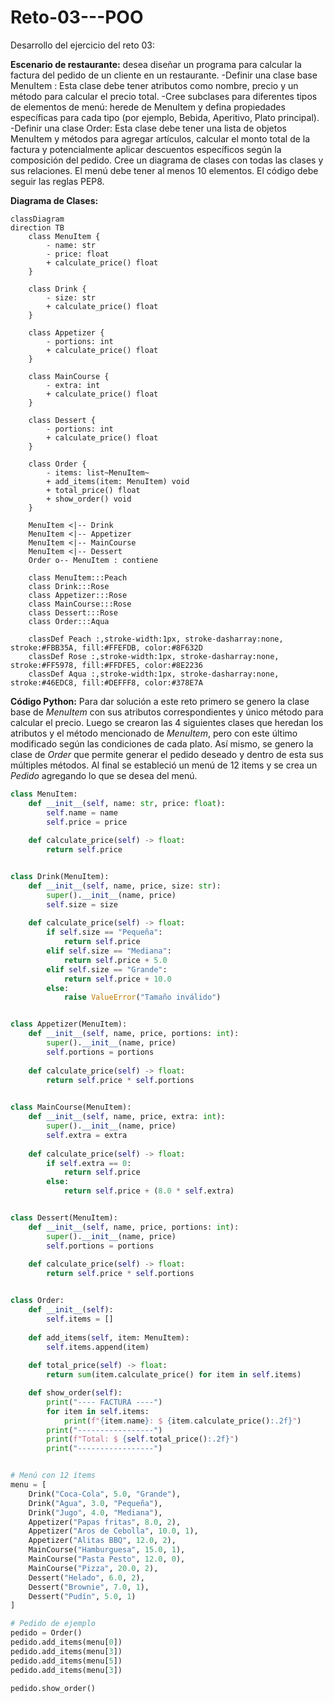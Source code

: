 # Reto-03---POO
Desarrollo del ejercicio del reto 03:

**Escenario de restaurante:** desea diseñar un programa para calcular la factura del pedido de un cliente en un restaurante.
-Definir una clase base MenuItem : Esta clase debe tener atributos como nombre, precio y un método para calcular el precio total.
-Cree subclases para diferentes tipos de elementos de menú: herede de MenuItem y defina propiedades específicas para cada tipo (por ejemplo, Bebida, Aperitivo, Plato principal).
-Definir una clase Order: Esta clase debe tener una lista de objetos MenuItem y métodos para agregar artículos, calcular el monto total de la factura y potencialmente aplicar descuentos específicos según la composición del pedido.
Cree un diagrama de clases con todas las clases y sus relaciones. El menú debe tener al menos 10 elementos. El código debe seguir las reglas PEP8.

**Diagrama de Clases:**
```mermaid
classDiagram
direction TB
    class MenuItem {
	    - name: str
	    - price: float
	    + calculate_price() float
    }

    class Drink {
	    - size: str
	    + calculate_price() float
    }

    class Appetizer {
	    - portions: int
	    + calculate_price() float
    }

    class MainCourse {
	    - extra: int
	    + calculate_price() float
    }

    class Dessert {
	    - portions: int
	    + calculate_price() float
    }

    class Order {
	    - items: list~MenuItem~
	    + add_items(item: MenuItem) void
	    + total_price() float
	    + show_order() void
    }

    MenuItem <|-- Drink
    MenuItem <|-- Appetizer
    MenuItem <|-- MainCourse
    MenuItem <|-- Dessert
    Order o-- MenuItem : contiene

	class MenuItem:::Peach
	class Drink:::Rose
	class Appetizer:::Rose
	class MainCourse:::Rose
	class Dessert:::Rose
	class Order:::Aqua

	classDef Peach :,stroke-width:1px, stroke-dasharray:none, stroke:#FBB35A, fill:#FFEFDB, color:#8F632D
	classDef Rose :,stroke-width:1px, stroke-dasharray:none, stroke:#FF5978, fill:#FFDFE5, color:#8E2236
	classDef Aqua :,stroke-width:1px, stroke-dasharray:none, stroke:#46EDC8, fill:#DEFFF8, color:#378E7A

```

**Código Python:**
Para dar solución a este reto primero se genero la clase base de *MenuItem* con sus atributos correspondientes y único método para calcular el precio. Luego se crearon las 4 siguientes clases que heredan los atributos y el método mencionado de *MenuItem*, pero con este último modificado según las condiciones de cada plato. Así mismo, se genero la clase de *Order* que permite generar el pedido deseado y dentro de esta sus múltiples métodos. Al final se estableció un menú de 12 items y se crea un *Pedido* agregando lo que se desea del menú.

```python
class MenuItem:
    def __init__(self, name: str, price: float):
        self.name = name
        self.price = price
    
    def calculate_price(self) -> float:
        return self.price


class Drink(MenuItem):
    def __init__(self, name, price, size: str):
        super().__init__(name, price)
        self.size = size
    
    def calculate_price(self) -> float:
        if self.size == "Pequeña":
            return self.price
        elif self.size == "Mediana":
            return self.price + 5.0
        elif self.size == "Grande":
            return self.price + 10.0
        else:
            raise ValueError("Tamaño inválido")


class Appetizer(MenuItem):
    def __init__(self, name, price, portions: int):
        super().__init__(name, price)
        self.portions = portions
    
    def calculate_price(self) -> float:
        return self.price * self.portions
        

class MainCourse(MenuItem):
    def __init__(self, name, price, extra: int):
        super().__init__(name, price)
        self.extra = extra
    
    def calculate_price(self) -> float:
        if self.extra == 0:
            return self.price
        else:
            return self.price + (8.0 * self.extra)


class Dessert(MenuItem):
    def __init__(self, name, price, portions: int):
        super().__init__(name, price)
        self.portions = portions
    
    def calculate_price(self) -> float:
        return self.price * self.portions


class Order:
    def __init__(self):
        self.items = []
    
    def add_items(self, item: MenuItem):
        self.items.append(item)
    
    def total_price(self) -> float:
        return sum(item.calculate_price() for item in self.items)

    def show_order(self):
        print("---- FACTURA ----")
        for item in self.items:
            print(f"{item.name}: $ {item.calculate_price():.2f}")
        print("-----------------")
        print(f"Total: $ {self.total_price():.2f}")
        print("-----------------")


# Menú con 12 ítems
menu = [
    Drink("Coca-Cola", 5.0, "Grande"),
    Drink("Agua", 3.0, "Pequeña"),
    Drink("Jugo", 4.0, "Mediana"),
    Appetizer("Papas fritas", 8.0, 2),
    Appetizer("Aros de Cebolla", 10.0, 1),
    Appetizer("Alitas BBQ", 12.0, 2),
    MainCourse("Hamburguesa", 15.0, 1),
    MainCourse("Pasta Pesto", 12.0, 0),
    MainCourse("Pizza", 20.0, 2),
    Dessert("Helado", 6.0, 2),
    Dessert("Brownie", 7.0, 1),
    Dessert("Pudín", 5.0, 1)
]

# Pedido de ejemplo
pedido = Order()
pedido.add_items(menu[0])
pedido.add_items(menu[3])
pedido.add_items(menu[5])
pedido.add_items(menu[3])

pedido.show_order()

```
